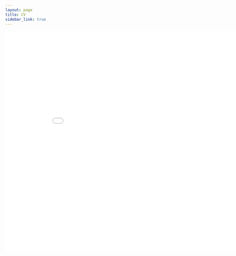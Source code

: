 ```yaml
---
layout: page
title: CV
sidebar_link: true
---
```


<embed src= "../Ockerman_CV2_2022.pdf" width= "900" height= "700">